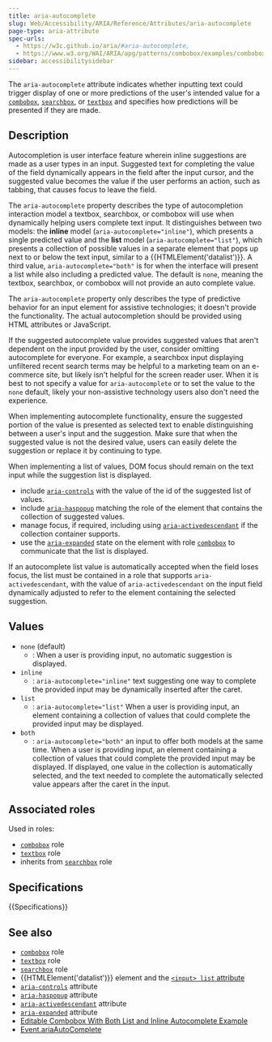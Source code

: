 ```yaml
---
title: aria-autocomplete
slug: Web/Accessibility/ARIA/Reference/Attributes/aria-autocomplete
page-type: aria-attribute
spec-urls:
  - https://w3c.github.io/aria/#aria-autocomplete,
  - https://www.w3.org/WAI/ARIA/apg/patterns/combobox/examples/combobox-autocomplete-both/
sidebar: accessibilitysidebar
---
```


The `aria-autocomplete` attribute indicates whether inputting text could trigger display of one or more predictions of the user's intended value for a [`combobox`](/en-US/docs/Web/Accessibility/ARIA/Roles/combobox_role), [`searchbox`](/en-US/docs/Web/Accessibility/ARIA/Roles/searchbox_role), or [`textbox`](/en-US/docs/Web/Accessibility/ARIA/Roles/textbox_role) and specifies how predictions will be presented if they are made.

## Description

Autocompletion is user interface feature wherein inline suggestions are made as a user types in an input. Suggested text for completing the value of the field dynamically appears in the field after the input cursor, and the suggested value becomes the value if the user performs an action, such as tabbing, that causes focus to leave the field.

The `aria-autocomplete` property describes the type of autocompletion interaction model a textbox, searchbox, or combobox will use when dynamically helping users complete text input. It distinguishes between two models: the **inline** model (`aria-autocomplete="inline"`), which presents a single predicted value and the **list** model (`aria-autocomplete="list"`), which presents a collection of possible values in a separate element that pops up next to or below the text input, similar to a {{HTMLElement('datalist')}}. A third value, `aria-autocomplete="both"` is for when the interface will present a list while also including a predicted value. The default is `none`, meaning the textbox, searchbox, or combobox will not provide an auto complete value.

The `aria-autocomplete` property only describes the type of predictive behavior for an input element for assistive technologies; it doesn't provide the functionality. The actual autocompletion should be provided using HTML attributes or JavaScript.

If the suggested autocomplete value provides suggested values that aren't dependent on the input provided by the user, consider omitting autocomplete for everyone. For example, a searchbox input displaying unfiltered recent search terms may be helpful to a marketing team on an e-commerce site, but likely isn't helpful for the screen reader user. When it is best to not specify a value for `aria-autocomplete` or to set the value to the `none` default, likely your non-assistive technology users also don't need the experience.

When implementing autocomplete functionality, ensure the suggested portion of the value is presented as selected text to enable distinguishing between a user's input and the suggestion. Make sure that when the suggested value is not the desired value, users can easily delete the suggestion or replace it by continuing to type.

When implementing a list of values, DOM focus should remain on the text input while the suggestion list is displayed.

- include [`aria-controls`](/en-US/docs/Web/Accessibility/ARIA/Reference/Attributes/aria-controls) with the value of the id of the suggested list of values.
- include [`aria-haspopup`](/en-US/docs/Web/Accessibility/ARIA/Reference/Attributes/aria-haspopup) matching the role of the element that contains the collection of suggested values.
- manage focus, if required, including using [`aria-activedescendant`](/en-US/docs/Web/Accessibility/ARIA/Reference/Attributes/aria-activedescendant) if the collection container supports.
- use the [`aria-expanded`](/en-US/docs/Web/Accessibility/ARIA/Reference/Attributes/aria-expanded) state on the element with role [`combobox`](/en-US/docs/Web/Accessibility/ARIA/Roles/combobox_role) to communicate that the list is displayed.

If an autocomplete list value is automatically accepted when the field loses focus, the list must be contained in a role that supports `aria-activedescendant`, with the value of `aria-activedescendant` on the input field dynamically adjusted to refer to the element containing the selected suggestion.

## Values

- `none` (default)
  - : When a user is providing input, no automatic suggestion is displayed.
- `inline`
  - : `aria-autocomplete="inline"` text suggesting one way to complete the provided input may be dynamically inserted after the caret.
- `list`
  - : `aria-autocomplete="list"` When a user is providing input, an element containing a collection of values that could complete the provided input may be displayed.
- `both`
  - : `aria-autocomplete="both"` an input to offer both models at the same time. When a user is providing input, an element containing a collection of values that could complete the provided input may be displayed. If displayed, one value in the collection is automatically selected, and the text needed to complete the automatically selected value appears after the caret in the input.

## Associated roles

Used in roles:

- [`combobox`](/en-US/docs/Web/Accessibility/ARIA/Roles/combobox_role) role
- [`textbox`](/en-US/docs/Web/Accessibility/ARIA/Roles/textbox_role) role
- inherits from [`searchbox`](/en-US/docs/Web/Accessibility/ARIA/Roles/searchbox_role) role

## Specifications

{{Specifications}}

## See also

- [`combobox`](/en-US/docs/Web/Accessibility/ARIA/Roles/combobox_role) role
- [`textbox`](/en-US/docs/Web/Accessibility/ARIA/Roles/textbox_role) role
- [`searchbox`](/en-US/docs/Web/Accessibility/ARIA/Roles/searchbox_role) role
- {{HTMLElement('datalist')}} element and the [`<input> list` attribute](/en-US/docs/Web/HTML/Element/input#list)
- [`aria-controls`](/en-US/docs/Web/Accessibility/ARIA/Reference/Attributes/aria-controls) attribute
- [`aria-haspopup`](/en-US/docs/Web/Accessibility/ARIA/Reference/Attributes/aria-haspopup) attribute
- [`aria-activedescendant`](/en-US/docs/Web/Accessibility/ARIA/Reference/Attributes/aria-activedescendant) attribute
- [`aria-expanded`](/en-US/docs/Web/Accessibility/ARIA/Reference/Attributes/aria-expanded) attribute
- [Editable Combobox With Both List and Inline Autocomplete Example](https://www.w3.org/TR/wai-aria-practices-1.2/examples/combobox/combobox-autocomplete-both.html)
- [Event.ariaAutoComplete](/en-US/docs/Web/API/Element/ariaAutoComplete)
